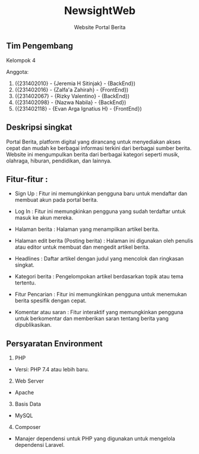 <br />
<p align="center">
    <h1 align="center">NewsightWeb</h1>
</p>

<p align="center">
    Website Portal Berita
</p>

## Tim Pengembang

Kelompok 4

Anggota:
1. ({231402010} - {Jeremia H Sitinjak} - {BackEnd})
2. ({231402016} - {Zalfa'a Zahirah} - {FrontEnd})
3. ({231402067} - {Rizky Valentino} - {BackEnd})
4. ({231402098} - {Nazwa Nabila} - {BackEnd})
5. ({231402118} - {Evan Arga Ignatius H} - {FrontEnd})

## Deskripsi singkat

Portal Berita, platform digital yang dirancang untuk menyediakan akses cepat dan mudah ke berbagai informasi terkini dari berbagai sumber berita. Website ini mengumpulkan berita dari berbagai kategori seperti musik, olahraga, hiburan, pendidikan, dan lainnya.

## Fitur-fitur :

- Sign Up : Fitur ini memungkinkan pengguna baru untuk mendaftar dan membuat akun pada portal berita.

- Log In : Fitur ini memungkinkan pengguna yang sudah terdaftar untuk masuk ke akun mereka.

- Halaman berita : Halaman yang menampilkan artikel berita.

- Halaman edit berita (Posting berita) : Halaman ini digunakan oleh penulis atau editor untuk membuat dan mengedit artikel berita.

- Headlines : Daftar artikel dengan judul yang mencolok dan ringkasan singkat.

- Kategori berita : Pengelompokan artikel berdasarkan topik atau tema tertentu.

- Fitur Pencarian : Fitur ini memungkinkan pengguna untuk menemukan berita spesifik dengan cepat.

- Komentar atau saran : Fitur interaktif yang memungkinkan pengguna untuk berkomentar dan memberikan saran tentang berita yang dipublikasikan.

## Persyaratan Environment

1. PHP 
- Versi: PHP 7.4 atau lebih baru.

2. Web Server
- Apache 

3. Basis Data
- MySQL

4. Composer
- Manajer dependensi untuk PHP yang digunakan untuk mengelola dependensi Laravel.